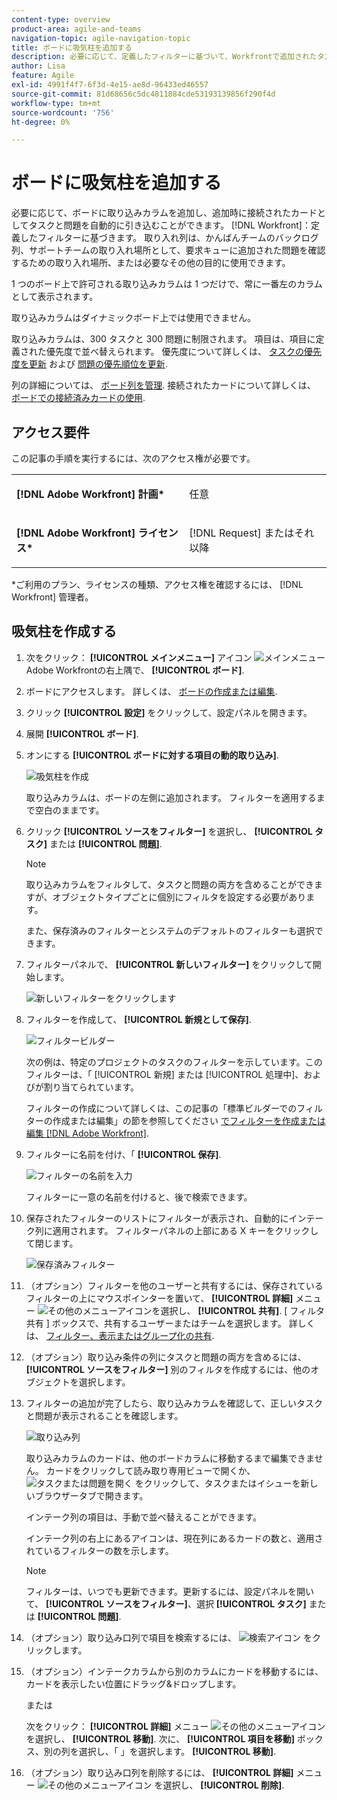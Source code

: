 ```yaml
---
content-type: overview
product-area: agile-and-teams
navigation-topic: agile-navigation-topic
title: ボードに吸気柱を追加する
description: 必要に応じて、定義したフィルターに基づいて、Workfrontで追加されたタスクと問題を接続されたカードとして自動的に取り込む取り込みカラムをボードに追加できます。
author: Lisa
feature: Agile
exl-id: 4991f4f7-6f3d-4e15-ae8d-96433ed46557
source-git-commit: 81d68656c5dc4811884cde53193139856f290f4d
workflow-type: tm+mt
source-wordcount: '756'
ht-degree: 0%

---
```


# ボードに吸気柱を追加する

必要に応じて、ボードに取り込みカラムを追加し、追加時に接続されたカードとしてタスクと問題を自動的に引き込むことができます。 [!DNL Workfront]：定義したフィルターに基づきます。 取り入れ列は、かんばんチームのバックログ列、サポートチームの取り入れ場所として、要求キューに追加された問題を確認するための取り入れ場所、または必要なその他の目的に使用できます。

1 つのボード上で許可される取り込みカラムは 1 つだけで、常に一番左のカラムとして表示されます。

取り込みカラムはダイナミックボード上では使用できません。

取り込みカラムは、300 タスクと 300 問題に制限されます。 項目は、項目に定義された優先度で並べ替えられます。 優先度について詳しくは、 [タスクの優先度を更新](/help/quicksilver/manage-work/tasks/task-information/task-priority.md) および [問題の優先順位を更新](/help/quicksilver/manage-work/issues/issue-information/update-issue-priority.md).

列の詳細については、 [ボード列を管理](/help/quicksilver/agile/get-started-with-boards/manage-board-columns.md). 接続されたカードについて詳しくは、 [ボードでの接続済みカードの使用](/help/quicksilver/agile/get-started-with-boards/connected-cards.md).

## アクセス要件

この記事の手順を実行するには、次のアクセス権が必要です。

<table style="table-layout:auto"> 
 <col> 
 </col> 
 <col> 
 </col> 
 <tbody> 
  <tr> 
   <td role="rowheader"><strong>[!DNL Adobe Workfront] 計画*</strong></td> 
   <td> <p>任意</p> </td> 
  </tr> 
  <tr> 
   <td role="rowheader"><strong>[!DNL Adobe Workfront] ライセンス*</strong></td> 
   <td> <p>[!DNL Request] またはそれ以降</p> </td> 
  </tr> 
 </tbody> 
</table>

&#42;ご利用のプラン、ライセンスの種類、アクセス権を確認するには、 [!DNL Workfront] 管理者。

## 吸気柱を作成する

1. 次をクリック： **[!UICONTROL メインメニュー]** アイコン ![メインメニュー](assets/main-menu-icon.png) Adobe Workfrontの右上隅で、 **[!UICONTROL ボード]**.
1. ボードにアクセスします。 詳しくは、 [ボードの作成または編集](../../agile/get-started-with-boards/create-edit-board.md).
1. クリック **[!UICONTROL 設定]** をクリックして、設定パネルを開きます。
1. 展開 **[!UICONTROL ボード]**.
1. オンにする **[!UICONTROL ボードに対する項目の動的取り込み]**.

   ![吸気柱を作成](assets/create-intake-column2.png)

   取り込みカラムは、ボードの左側に追加されます。 フィルターを適用するまで空白のままです。

1. クリック **[!UICONTROL ソースをフィルター]** を選択し、 **[!UICONTROL タスク]** または **[!UICONTROL 問題]**.

   >[!NOTE]
   >
   >取り込みカラムをフィルタして、タスクと問題の両方を含めることができますが、オブジェクトタイプごとに個別にフィルタを設定する必要があります。
   >
   >また、保存済みのフィルターとシステムのデフォルトのフィルターも選択できます。

1. フィルターパネルで、 **[!UICONTROL 新しいフィルター]** をクリックして開始します。

   ![新しいフィルターをクリックします](assets/intake-filter-dialog5.png)

1. フィルターを作成して、 **[!UICONTROL 新規として保存]**.

   ![フィルタービルダー](assets/intake-filter-dialog6.png)

   次の例は、特定のプロジェクトのタスクのフィルターを示しています。このフィルターは、「 [!UICONTROL 新規] または [!UICONTROL 処理中]、およびが割り当てられています。

   フィルターの作成について詳しくは、この記事の「標準ビルダーでのフィルターの作成または編集」の節を参照してください [でフィルターを作成または編集 [!DNL Adobe Workfront]](/help/quicksilver/reports-and-dashboards/reports/reporting-elements/create-filters.md).

1. フィルターに名前を付け、「 **[!UICONTROL 保存]**.

   ![フィルターの名前を入力](assets/intake-filter-dialog7.png)

   フィルターに一意の名前を付けると、後で検索できます。

1. 保存されたフィルターのリストにフィルターが表示され、自動的にインテーク列に適用されます。 フィルターパネルの上部にある X キーをクリックして閉じます。

   ![保存済みフィルター](assets/intake-filter-dialog8.png)

1. （オプション）フィルターを他のユーザーと共有するには、保存されているフィルターの上にマウスポインターを置いて、 **[!UICONTROL 詳細]** メニュー ![その他のメニューアイコン](assets/more-icon-spectrum.png)を選択し、 **[!UICONTROL 共有]**. [ フィルタ共有 ] ボックスで、共有するユーザーまたはチームを選択します。 詳しくは、 [フィルター、表示またはグループ化の共有](/help/quicksilver/reports-and-dashboards/reports/reporting-elements/share-filter-view-grouping.md).
1. （オプション）取り込み条件の列にタスクと問題の両方を含めるには、 **[!UICONTROL ソースをフィルター]** 別のフィルタを作成するには、他のオブジェクトを選択します。
1. フィルターの追加が完了したら、取り込みカラムを確認して、正しいタスクと問題が表示されることを確認します。

   ![取り込み列](assets/intake-column-added3.png)

   取り込みカラムのカードは、他のボードカラムに移動するまで編集できません。 カードをクリックして読み取り専用ビューで開くか、 ![タスクまたは問題を開く](assets/boards-launch-icon.png) をクリックして、タスクまたはイシューを新しいブラウザータブで開きます。

   インテーク列の項目は、手動で並べ替えることができます。

   インテーク列の右上にあるアイコンは、現在列にあるカードの数と、適用されているフィルターの数を示します。

   >[!NOTE]
   >
   >フィルターは、いつでも更新できます。更新するには、設定パネルを開いて、 **[!UICONTROL ソースをフィルター]**、選択 **[!UICONTROL タスク]** または **[!UICONTROL 問題]**.

1. （オプション）取り込み口列で項目を検索するには、 ![検索アイコン](assets/search-icon.png) をクリックします。
1. （オプション）インテークカラムから別のカラムにカードを移動するには、カードを表示したい位置にドラッグ&amp;ドロップします。

   または

   次をクリック： **[!UICONTROL 詳細]** メニュー ![その他のメニューアイコン](assets/more-icon-spectrum.png) を選択し、 **[!UICONTROL 移動]**. 次に、 **[!UICONTROL 項目を移動]** ボックス、別の列を選択し、「 」を選択します。 **[!UICONTROL 移動]**.

1. （オプション）取り込み口列を削除するには、 **[!UICONTROL 詳細]** メニュー ![その他のメニューアイコン](assets/more-icon-spectrum.png) を選択し、 **[!UICONTROL 削除]**.

